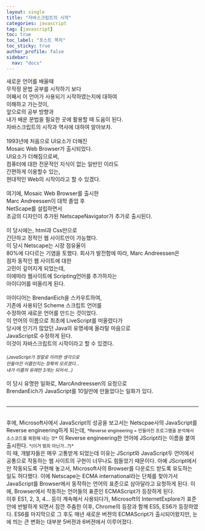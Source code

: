 ```yaml
---
layout: single
title: "자바스크립트의 시작"
categories: javascript
tag: [javascript]
toc: true
toc_label: "포스트 목차"
toc_sticky: true
author_profile: false
sidebar:
  nav: "docs"
---
```

새로운 언어를 배울때  
무작정 문법 공부를 시작하기 보다  
어째서 이 언어가 사용되기 시작하였는지에 대하여  
이해하고 가는것이,  
앞으로의 공부 방향과  
내가 배운 문법을 필요한 곳에 활용할 때 도움이 된다.  
자바스크립트의 시작과 역사에 대하여 알아보자.  
<br>
1993년에 처음으로 UI요소가 더해진  
Mosaic Web Browser가 출시되었다.  
UI요소가 더해짐으로써,  
컴퓨터에 대한 전문적인 지식이 없는 일반인 이라도  
간편하게 이용할수 있는,  
현대적인 Web의 시작이라고 할 수 있겠다.  
<br>
여기에, Mosaic Web Browser를 출시한  
<span>Marc Andreessen</span>이 대학 졸업 후  
NetScape를 설립하면서  
조금의 디자인이 추가된
NetscapeNavigator가 추가로 출시된다.  
<br>
이 당시에는, html과 Css만으로  
간단하고 정적인 웹 사이트만이 가능했다.  
이 당시 Netscape는 시장 점유율이  
80%에 다다르는 기염을 토했다. 
회사가 발전함에 따라, Marc Andreessen은  
점차 동적인 웹 사이트에 대한  
고민이 깊어지게 되었는데,  
이에따라 웹사이트에 <span>Scripting</span>언어를 추가하자는  
아이디어를 떠올리게 된다.  
<br>
아이디어는 <span>BrendanEich</span>을 스카우트하여,  
기존에 사용되던 Scheme 스크립트 언어를  
수정하여 새로운 언어를 만드는 것이었다.  
이 언어의 이름으로 최초에 LiveScript를 떠올렸다가  
당시에 인기가 많았던 Java의 유명세에 올라탈 마음으로  
JavaScript로 수정하게 된다.  
이것이 자바스크립트의 시작이라고 할 수 있겠다.  
<br>
<small>*(JavaScript가 정말로 이러한 생각으로  
만들어진 이름인지는 정확히 모르겠다...  
내가 이름의 유래만 3개는 되어서...)*</small>  
<br>
이 당시 유명한 일화로, MarcAndreessen의 요청으로  
BrendanEich가 JavaScript를 10일만에 만들었다는 일화가 있다.  
<br>
<hr>
<br>  
후에, Microsoft사에서 JavaScript의 성공을 보고서는  
Netscpae사의 JavaScript를 Reverse engineering하게 되는데,  
<small>*Reverse engineering = 만들어진 프로그램을 분석해서 소스코드를 복원해 내는 것*</small>  
이 Reverse engineering한 언어에 JScript라는 이름을 붙여 출시한다.  
<small>*(이거 범죄 아닌가...?)*</small>  
<br>
이 때, 개발자들은 매우 고통받게 되었는데  
이유는 JScript와 JavaScript두 언어에서 공통으로  
작동하는 웹 사이트의 구현이 너무나도 힘들었기 때문이다.  
아예 JScript에서만 작동되도록 구현해 놓고서,  
Microsoft사의 Browser를 다운로드 받도록 유도하는 일도 허다했다.  
이에 Netscape는 <span>ECMA international</span>라는 단체를 찾아가서  
JavaScript를 Browser에서 동작하는 언어의  
표준으로 삼아달라고 요청하게 된다.  
이에, Browser에서 작동하는 언어들의 표준인  
<span>ECMAScript</span>가 등장하게 된다.  
<br>
이후 ES1, 2, 3, 4... 등이 계속해서 사용되다가,  
Microsoft의 InternetExplore가 표준안에 반발하게 되면서  
잠깐 주춤한 이후, Chrome의 등장과 함께  
ES5, ES6가 등장하였다.  
ES6를 마지막으로 그 후도 매년 새로운 버젼의 ECMAScript가 출시되어왔지만,  
눈에 띄는 큰 변화는 대부분 5버젼과 6버젼에서 이루어졌다.  

